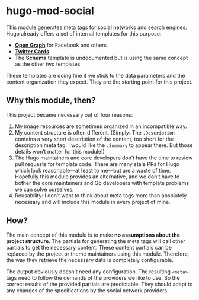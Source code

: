 # hugo-mod-social

This module generates meta tags for social networks and search engines. Hugo already offers a set of internal templates for this purpose:
- [**Open Graph**](https://gohugo.io/templates/internal/#open-graph) for Facebook and others
- [**Twitter Cards**](https://gohugo.io/templates/internal/#twitter-cards)
- The **Schema** template is undocumented but is using the same concept as the other two templates

These templates are doing fine if we stick to the data parameters and the content organization they expect. They are the starting point for this project.

## Why this module, then?

This project became necessary out of four reasons:
1. My image resources are sometimes organized in an incompatible way.
2. My content structure is often different. (Simply: The `.Description` contains a very short description of the content, too short for the description meta tag. I would like the `.Summary` to appear there. But those details won’t matter for this module!) 
3. The Hugo maintainers and core developers don’t have the time to review pull requests for template code. There are many stale PRs for Hugo which look reasonable—at least to me—but are a waste of time. Hopefully this module provides an alternative, and we don’t have to bother the core maintainers and Go developers with template problems we can solve ourselves.
4. Reusability: I don’t want to think about meta tags more than absolutely necessary and will include this module in every project of mine. 

## How?

The main concept of this module is to make **no assumptions about the project structure**. The partials for generating the meta tags will call other partials to get the necessary content. These content partials can be replaced by the project or theme maintainers using this module. Therefore, the way they retrieve the necessary data is completely configurable.

The output obviously doesn’t need any configuration. The resulting `<meta>`-tags need to follow the demands of the providers we like to use. So the correct results of the provided partials are predictable. They should adapt to any changes of the specifications by the social network providers.  
